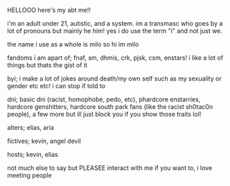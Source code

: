 HELLOOO here's my abt me!!

i'm an adult under 21, autistic, and a system. im a transmasc who goes by a lot of pronouns but mainly he him! yes i do use the term "i" and not just we. 

the name i use as a whole is milo so hi im milo

fandoms i am apart of; fnaf, sm, dhmis, crk, pjsk, csm, enstars! i like a lot of things but thats the gist of it

byi; i make a lot of jokes around death/my own self such as my sexuality or gender etc etc! i can stop if told to

dni; basic dni (racist, homophobe, pedo, etc), phardcore enstarries, hardcore genshitters, hardcore south park fans (like the racist sh0tac0n people), a few more but ill just block you if you show those traits lol!

alters; elias, aria

fictives; kevin, angel devil

hosts; kevin, elias

not much else to say but PLEASEE interact with me if you want to, i love meeting people
